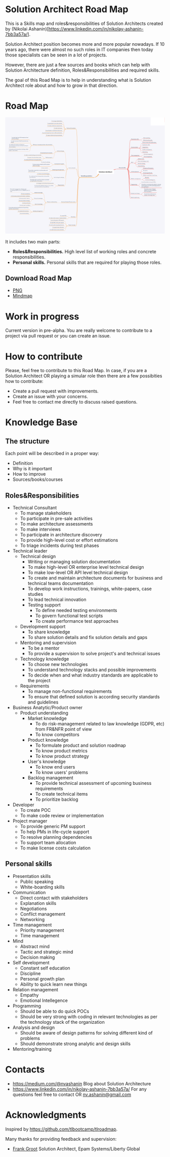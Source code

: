 # Solution Architect Road Map

This is a Skills map and roles&responsibilities of Solution Architects created by (Nikolai Ashanin)[https://www.linkedin.com/in/nikolay-ashanin-7bb3a57a/].

Solution Architect position becomes more and more popular nowadays. If 10 years ago, there were almost no such roles in IT companies then today those specialists can be seen in a lot of projects.

However, there are just a few sources and books which can help with Solution Architecture definition, Roles&Responsibilities and required skills.

The goal of this Road Map is to help in understanding what is Solution Architect role about and how to grow in that direction.

# Road Map

![](SolutionArc.png)

It includes two main parts:
- **Roles&Responsibilities.** High level list of working roles and concrete responsibilities.
- **Personal skills.** Personal skills that are required for playing those roles.

## Download Road Map

- [PNG](SolutionArc.png)
- [Mindmap](SolutionArchitect.xmind)

# Work in progress

Current version in pre-alpha. You are really welcome to contribute to a project via pull request or you can create an issue.

# How to contribute

Please, feel free to contribute to this Road Map.
In case, if you are a Solution Architect OR playing a simular role then there are a few possibities how to contribute:
- Create a pull request with improvements.
- Create an issue with your concerns.
- Feel free to contact me directly to discuss raised questions.

# Knowledge Base

## The structure

Each point will be described in a proper way:
- Definition
- Why is it important
- How to improve
- Sources/books/courses

## Roles&Responsibilities

- Technical Consultant
  - To manage stakeholders
  - To participate in pre-sale activities
  - To make architecture assessments
  - To make interviews
  - To participate in architecture discovery
  - To provide high-level cost or effort estimations
  - To triage incidents during test phases
- Technical leader
  - Technical design
    - Writing or managing solution documentation
	- To make high-level OR enterprise level technical design
	- To make low-level OR API level technical design
	- To create and maintain architecture documents for business and technical teams documentation
	- To develop work instructions, trainings, white-papers, case studies
    - To lead technical innovation
    - Testing support
      - To define needed testing environments
      - To govern functional test scripts
      - To create performance test approaches
  - Development support
    - To share knowledge
    - To share solution details and fix solution details and gaps
  - Mentoring and supervision
    - To be a mentor
    - To provide a supervision to solve project's and technical issues
  - Technology knowledge
    - To choose new technologies
    - To understand technology stacks and possible improvements
    - To decide when and what industry standards are applicable to the project
  - Requirements
    - To manage non-functional requirements
    - To ensure that defined solution is according security standards and guidelines
- Business Anatytic/Product owner
  - Product understanding
    - Market knowledge
      - To do risk-management related to law knowledge (GDPR, etc) from FR&NFR point of view
      - To know competitors
    - Product knowledge
      - To formulate product and solution roadmap
      - To know product metrics
      - To know product strategy
    - User's knowledge
      - To know end users
      - To know users' problems
    - Backlog management
      - To provide technical assessment of upcoming business requirements
      - To create technical items
      - To prioritize backlog
- Developer
  - To create POC
  - To make code review or implementation
- Project manager
  - To provide generic PM support
  - To help PMs in life-cycle support
  - To resolve planning dependencies
  - To support team allocation
  - To make license costs calculation

## Personal skills
- Presentation skills
  - Public speaking
  - White-boarding skills
- Communication
  - Direct contact with stakeholders
  - Explanation skills
  - Negotiations
  - Conflict management
  - Networking
- Time management
  - Priority management
  - Time management
- Mind
  - Abstract mind
  - Tactic and strategic mind
  - Decision making
- Self development
  - Constant self education
  - Discipline
  - Personal growth plan
  - Ability to quick learn new things
- Relation management
  - Empathy
  - Emotional Intellegence
- Programming
  - Should be able to do quick POCs
  - Should be very strong with coding in relevant technologies as per the technology stack of the organization
- Analysis and design
  - Should be aware of design patterns for solving different kind of problems
  - Should demonstrate strong analytic and design skills
- Mentoring/training

# Contacts

- https://medium.com/@nvashanin Blog about Solution Architecture
- https://www.linkedin.com/in/nikolay-ashanin-7bb3a57a/ For any questions feel free to contact OR nv.ashanin@gmail.com

# Acknowledgments

Inspired by https://github.com/tlbootcamp/tlroadmap.

Many thanks for providing feedback and supervision:
- [Frank Groot](https://www.linkedin.com/in/frank-groot-517624/) Solution Architect, Epam Systems/Liberty Global



